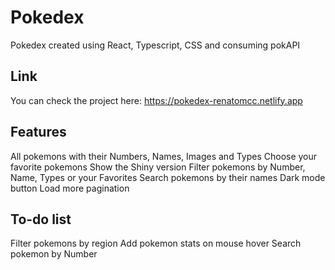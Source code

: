 # Pokedex
Pokedex created using React, Typescript, CSS and consuming pokAPI

## Link
You can check the project here: https://pokedex-renatomcc.netlify.app

## Features
All pokemons with their Numbers, Names, Images and Types
Choose your favorite pokemons
Show the Shiny version
Filter pokemons by Number, Name, Types or your Favorites
Search pokemons by their names
Dark mode button
Load more pagination

## To-do list
Filter pokemons by region
Add pokemon stats on mouse hover
Search pokemon by Number
